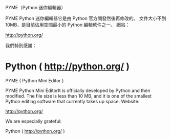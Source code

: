PYME（Python 迷你編輯器）

PYME Python 迷你編輯器它是由 Python 官方開發然後再修改的。 文件大小不到10MB，是目前佔用空間最小的 Python 編輯軟件之一。
網站：

http://python.org/

我們特別感謝：

Python ( http://python.org/ )
==================================================================
PYME ( Python Mini Editor )

PYME Python Mini EditorIt is officially developed by Python and then modified. The file size is less than 10 MB, and it is one of the smallest Python editing software that currently takes up space.
Website:

http://python.org/

We are especially grateful:

Python ( http://python.org/ )
